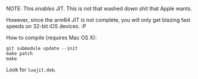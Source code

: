 NOTE: This *enables* JIT. This is not that washed down shit that Apple wants.

However, since the arm64 JIT is not complete, you will only get blazing fast speeds on 32-bit iOS devices. :P

How to compile (requires Mac OS X):

```
git submodule update --init
make patch
make
```

Look for `luajit.deb`.
